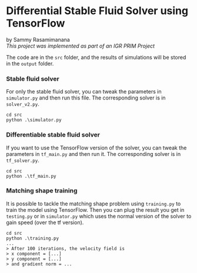 # Differential Stable Fluid Solver using TensorFlow
by Sammy Rasamimanana <br>
<i> This project was implemented as part of an IGR PRIM Project </i>

The code are in the `src` folder, and the results of simulations will be stored in the `output` folder.<br>

### Stable fluid solver
For only the stable fluid solver, you can tweak the parameters in `simulator.py` and then run this file. The corresponding solver is in `solver_v2.py`.
```
cd src
python .\simulator.py
```

### Differentiable stable fluid solver
If you want to use the TensorFlow version of the solver, you can tweak the parameters in `tf_main.py` and then run it. The corresponding solver is in `tf_solver.py`.
```
cd src
python .\tf_main.py
```

### Matching shape training
It is possible to tackle the matching shape problem using `training.py` to train the model using TensorFlow. Then you can plug the result you get in `testing.py` or in `simulator.py` which uses the normal version of the solver to gain speed (over the tf version).
```
cd src
python .\training.py
...
> After 100 iterations, the velocity field is 
> x component = [...]
> y component = [...]
> and gradient norm = ... 
```
